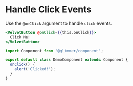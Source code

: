 # Handle Click Events

Use the `@onClick` argument to handle `click` events.

```hbs template
<VelvetButton @onClick={{this.onClick}}>
  Click Me!
</VelvetButton>
```

```js component
import Component from '@glimmer/component';

export default class DemoComponent extends Component {
  onClick() {
    alert('Clicked!');
  }
}
```
